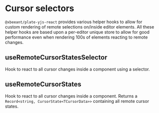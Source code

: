 # Cursor selectors

`@xbeeant/plate-yjs-react` provides various helper hooks to allow for custom rendering of remote selections on/inside editor elements. All these
helper hooks are based upon a per-editor unique store to allow for good performance even when rendering 100s of elements reacting to
remote changes.

## useRemoteCursorStatesSelector

Hook to react to all cursor changes inside a component using a selector.

## useRemoteCursorStates

Hook to react to all cursor changes inside a component. Returns a `Record<string, CursorState<TCursorData>>` containing all remote cursor states.
